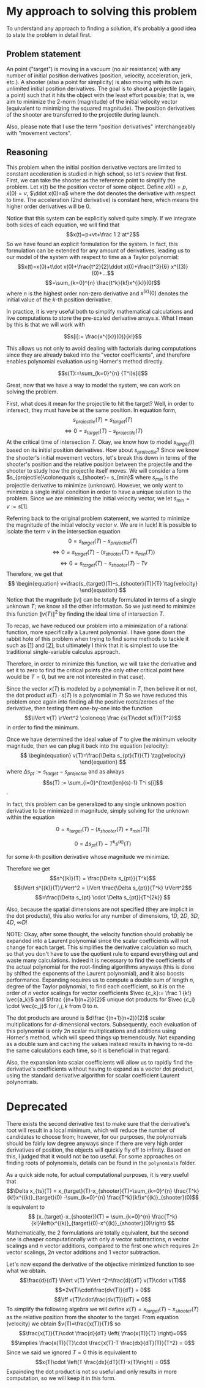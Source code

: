 # My approach to solving this problem
To understand any approach to finding a solution, it's probably a good idea to state the problem in detail first.

## Problem statement
An point ("target") is moving in a vacuum (no air resistance) with any number of initial position derivatives (position, velocity, acceleration, jerk, etc.). A shooter (also a point for simplicity) is also moving with its own unlimited initial position derivatives. The goal is to shoot a projectile (again, a point) such that it hits the object with the least effort possible; that is, we aim to minimize the 2-norm (magnitude) of the initial velocity vector (equivalent to minimizing the squared magnitude).
The position derivatives of the shooter are transferred to the projectile during launch.

Also, please note that I use the term "position derivatives" interchangeably with "movement vectors".

## Reasoning
This problem when the initial position derivative vectors are limited to constant acceleration is studied in high school, so let's review that first. First, we can take the shooter as the reference point to simplify the problem.
Let $x(t)$ be the position vector of some object. Define $x(0)=p$, $\dot x(0)=v$, $\ddot x(0)=a$ where the dot denotes the derivative with respect to time. The acceleration (2nd derivative) is constant here, which means the higher order derivatives will be $0$.

Notice that this system can be explicitly solved quite simply. If we integrate both sides of each equation, we will find that
$$x(t)=p+vt+\frac 1 2 at^2$$So we have found an explicit formulation for the system. In fact, this formulation can be extended for any amount of derivatives, leading us to our model of the system with respect to time as a Taylor polynomial:
$$x(t)=x(0)+t\dot x(0)+\frac{t^2}{2}\ddot x(0)+\frac{t^3}{6} x^{(3)}(0)+...$$
$$=\sum_{k=0}^{n} \frac{t^k}{k!}x^{(k)}(0)$$ where $n$ is the highest order non-zero derivative and $x^{(k)}(0)$ denotes the initial value of the $k$-th position derivative.

In practice, it is very useful both to simplify mathematical calculations and live computations to store the pre-scaled derivative arrays $s$. What I mean by this is that we will work with

$$s[i]:= \frac{x^{(k)}(0)}{k!}$$

This allows us not only to avoid dealing with factorials during computations since they are already baked into the "vector coefficients", and therefore enables polynomial evaluation using Horner's method directly.

$$s(T):=\sum_{k=0}^{n} {T^i}s[i]$$

Great, now that we have a way to model the system, we can work on solving the problem.

First, what does it mean for the projectile to hit the target? Well, in order to intersect, they must have be at the same position. In equation form,
$$s_{projectile}(T)=s_{target}(T)$$
$$\iff 0=s_{target}(T)-s_{projectile}(T)$$
At the critical time of intersection $T$.
Okay, we know how to model $s_{target}(t)$ based on its initial position derivatives. How about $s_{projectile}$? Since we know the shooter's initial movement vectors, let's break this down in terms of the shooter's position and the relative position between the projectile and the shooter to study how the projectile itself moves. We will consider a form $s_{projectile}\colonequals s_{shooter}+ s_{min}$ where $s_{min}$ is the projectile derivative to minimize (unknown). However, we only want to minimize a single initial condition in order to have a unique solution to the problem. Since we are minimizing the initial velocity vector, we let $s_{min} = v := s[1]$.

Referring back to the original problem statement, we wanted to minimize the magnitude of the initial velocity vector $v$. We are in luck! It is possible to isolate the term $v$ in the intersection equation
$$0=s_{target}(T)-s_{projectile}(T)$$
$$\iff 0=s_{target}(T)-(s_{shooter}(T)+ s_{min}(T))$$
$$\iff 0=s_{target}(T)-s_{shooter}(T)-Tv$$
Therefore, we get that
$$
\begin{equation}
v=\frac{s_{target}(T)-s_{shooter}(T)}{T} \tag{velocity}
\end{equation}
$$
Notice that the magnitude $\lVert v \rVert$ can be totally formulated in terms of a single unknown $T$; we know all the other information. So we just need to minimize this function $\lVert v(T) \rVert ^2$ by finding the ideal time of intersection $T$.



To recap, we have reduced our problem into a minimization of a rational function, more specifically a Laurent polynomial. I have gone down the rabbit hole of this problem when trying to find some methods to tackle it such as [[1](https://mathweb.ucsd.edu/~njw/PUBLICPAPERS/sosgcd.pdf)] and [[2](https://www.researchgate.net/publication/226393980_Global_Optimization_of_Rational_Functions_A_Semidefinite_Programming_Approach)], but ultimately I think that it is simplest to use the traditional single-variable calculus approach.

Therefore, in order to minimize this function, we will take the derivative and set it to zero to find the critical points (the only other critical point here would be $T=0$, but we are not interested in that case).

Since the vector $x(T)$ is modeled by a polynomial in $T$, then believe it or not, the dot product $s(T)\cdot s(T)$ is a polynomial in $T$! So we have reduced this problem once again into finding all the positive roots/zeroes of the derivative, then testing them one-by-one into the function $$\lVert v(T) \rVert^2 \coloneqq \frac {s(T)\cdot s(T)}{T^2}$$ in order to find the minimum.

Once we have determined the ideal value of $T$ to give the minimum velocity magnitude, then we can plug it back into the equation $(\text{velocity})$:
$$
\begin{equation}
v(T)=\frac{\Delta s_{pt}(T)}{T} \tag{velocity}
\end{equation}
$$
where $\Delta s_{pt} := s_{target} - s_{projectile}$ and as always $$s(T) := \sum_{i=0}^{\text{len}(s)-1} T^i s[i]$$.

In fact, this problem can be generalized to any single unknown position derivative to be minimized in magnitude, simply solving for the unknown within the equation

$$0=s_{target}(T)-(s_{shooter}(T)+ s_{min}(T))$$

$$0 = \Delta s_{pt}(T) - T^k s^{(k)}(T)$$

for some $k$-th position derivative whose magnitude we minimize.

Therefore we get
$$s^{(k)}(T) = \frac{\Delta s_{pt}}{T^k}$$
$$\lVert s^{(k)}(T)\rVert^2 = \lVert \frac{\Delta s_{pt}}{T^k} \rVert^2$$
$$=\frac{\Delta s_{pt} \cdot \Delta s_{pt}}{T^{2k}} $$

Also, because the spatial dimensions are not specified (they are implicit in the dot products), this also works for any number of dimensions, $1D$, $2D$, $3D$, $4D$, $\infty D$!


NOTE: Okay, after some thought, the velocity function should probably be expanded into a Laurent polynomial since the scalar coefficients will not change for each target. This simplifies the derivative calculation so much, so that you don't have to use the quotient rule to expand everything out and waste many calculations. Indeed it is necessary to find the coefficients of the actual polynomial for the root-finding algorithms anyways (this is done by shifted the exponents of the Laurent polynomial), and it also boosts performance. Expanding requires us to compute a double sum of length $n$, degree of the Taylor polynomial, to find each coefficient, so it is on the order of $n$ vector scalings for vector coefficients $\vec {c_k}:= \frac 1 {k!} \vec{a_k}$ and $\frac {(n+1)(n+2)}{2}$ unique dot products for $\vec {c_i} \cdot \vec{c_j}$ for $i,j,k$ from $0$ to $n$. 

The dot products are around is $d\frac {(n+1)(n+2)}{2}$ scalar multiplications for $d$-dimensional vectors. Subsequently, each evaluation of this polynomial is only $2n$ scalar multiplications and additions using Horner's method, which will speed things up tremendously. Not expanding as a double sum and caching the values instead results in having to re-do the same calculations each time, so it is beneficial in that regard.

Also, the expansion into scalar coefficients will allow us to rapidly find the derivative's coefficients without having to expand as a vector dot product, using the standard derivative algorithm for scalar coefficient Laurent polynomials.

# Deprecated

There exists the second derivative test to make sure that the derivative's root will result in a local minimum, which will reduce the number of candidates to choose from; however, for our purposes, the polynomials should be fairly low degree anyways since if there are very high order derivatives of position, the objects will quickly fly off to infinity. Based on this, I judged that it would not be too useful. For some approaches on finding roots of polynomials, details can be found in the `polynomials` folder.

As a quick side note, for actual computational purposes, it is very useful that
$$\Delta x_{ts}(T) = x_{target}(T)-x_{shooter}(T)=\sum_{k=0}^{n} \frac{T^k}{k!}x^{(k)}_{target}(0) -\sum_{k=0}^{n} \frac{T^k}{k!}x^{(k)}_{shooter}(0)$$ is equivalent to 
$$
(x_{target}-x_{shooter})(T) = \sum_{k=0}^{n} \frac{T^k}{k!}\left(x^{(k)}_{target}(0)-x^{(k)}_{shooter}(0)\right)
$$ Mathematically, the 2 formulations are totally equivalent, but the second one is cheaper computationally with only $n$ vector subtractions, $n$ vector scalings and $n$ vector additions, compared to the first one which requires $2n$ vector scalings, $2n$ vector additions and $1$ vector subtraction. 

Let's now expand the derivative of the objective minimized function to see what we obtain.
$$\frac{d}{dT} \lVert v(T) \rVert ^2=\frac{d}{dT} v(T)\cdot v(T)$$$$=2v(T)\cdot\frac{dv(T)}{dT} = 0$$ $$\iff v(T)\cdot\frac{dv(T)}{dT} = 0$$
To simplify the following algebra we will define $x(T)=x_{target}(T)-x_{shooter}(T)$ as the relative position from the shooter to the target.
From equation $(\text{velocity})$ we obtain $v(T)=\frac{x(T)}{T}$ so
$$\frac{x(T)}{T}\cdot \frac{d}{dT} \left( \frac{x(T)}{T} \right)=0$$
$$\implies \frac{x(T)}{T}\cdot \frac{x(T)-T \frac{dx}{dT}(T)}{T^2} = 0$$
Since we said we ignored $T=0$ this is equivalent to
$$x(T)\cdot \left(T \frac{dx}{dT}(T)-x(T)\right) = 0$$
Expainding the dot product is not so useful and only results in more computation, so we will keep it in this form.
